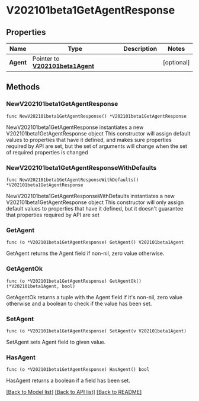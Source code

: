 # V202101beta1GetAgentResponse

## Properties

Name | Type | Description | Notes
------------ | ------------- | ------------- | -------------
**Agent** | Pointer to [**V202101beta1Agent**](V202101beta1Agent.md) |  | [optional] 

## Methods

### NewV202101beta1GetAgentResponse

`func NewV202101beta1GetAgentResponse() *V202101beta1GetAgentResponse`

NewV202101beta1GetAgentResponse instantiates a new V202101beta1GetAgentResponse object
This constructor will assign default values to properties that have it defined,
and makes sure properties required by API are set, but the set of arguments
will change when the set of required properties is changed

### NewV202101beta1GetAgentResponseWithDefaults

`func NewV202101beta1GetAgentResponseWithDefaults() *V202101beta1GetAgentResponse`

NewV202101beta1GetAgentResponseWithDefaults instantiates a new V202101beta1GetAgentResponse object
This constructor will only assign default values to properties that have it defined,
but it doesn't guarantee that properties required by API are set

### GetAgent

`func (o *V202101beta1GetAgentResponse) GetAgent() V202101beta1Agent`

GetAgent returns the Agent field if non-nil, zero value otherwise.

### GetAgentOk

`func (o *V202101beta1GetAgentResponse) GetAgentOk() (*V202101beta1Agent, bool)`

GetAgentOk returns a tuple with the Agent field if it's non-nil, zero value otherwise
and a boolean to check if the value has been set.

### SetAgent

`func (o *V202101beta1GetAgentResponse) SetAgent(v V202101beta1Agent)`

SetAgent sets Agent field to given value.

### HasAgent

`func (o *V202101beta1GetAgentResponse) HasAgent() bool`

HasAgent returns a boolean if a field has been set.


[[Back to Model list]](../README.md#documentation-for-models) [[Back to API list]](../README.md#documentation-for-api-endpoints) [[Back to README]](../README.md)


